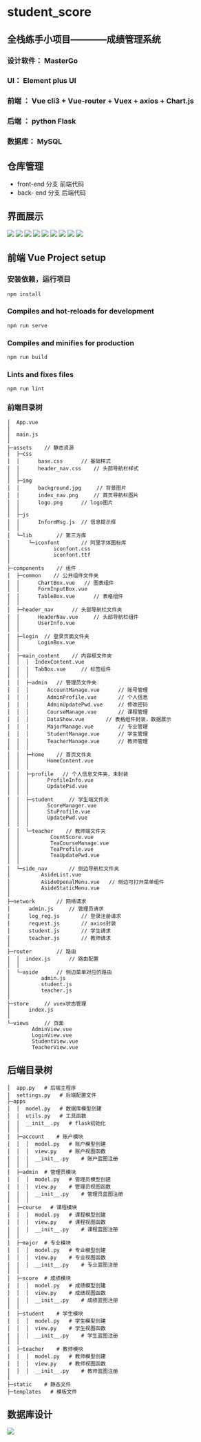 # student_score

## 全栈练手小项目————成绩管理系统
### 设计软件： MasterGo
### UI： Element plus UI
### 前端 ： Vue cli3 + Vue-router + Vuex + axios + Chart.js
### 后端 ： python Flask
### 数据库： MySQL

## 仓库管理
- front-end 分支 前端代码
- back- end 分支 后端代码

## 界面展示
![](web/public/界面/注册.png)
![](web/public/界面/登录.png)
![](web/public/界面/主页.png)
![](web/public/界面/学生_个人信息.png)
![](web/public/界面/学生_课程管理.png)
![](web/public/界面/教师_成绩管理.png)
![](web/public/界面/教师_成绩统计.png)
![](web/public/界面/教师信息管理.png)
![](web/public/界面/管理员.png)
## 前端 Vue Project setup
### 安装依赖，运行项目
```
npm install
```

### Compiles and hot-reloads for development
```
npm run serve
```

### Compiles and minifies for production
```
npm run build
```

### Lints and fixes files
```
npm run lint
```
### 前端目录树
```
│  App.vue
|
│  main.js
│
├─assets    // 静态资源
│  ├─css
│  │      base.css      // 基础样式
│  │      header_nav.css    // 头部导航栏样式
│  │
│  ├─img
│  │      background.jpg     // 背景图片
│  │      index_nav.png     // 首页导航栏图片
│  │      logo.png      // logo图片
│  │
│  ├─js
│  │      InformMsg.js  // 信息提示框
│  │
│  └─lib        // 第三方库
│      └─iconfont       // 阿里字体图标库
│              iconfont.css
│              iconfont.ttf
│
├─components    // 组件
│  ├─common    // 公共组件文件夹
│  │      ChartBox.vue   // 图表组件
│  │      FormInputBox.vue  
│  │      TableBox.vue      // 表格组件
│  │
│  ├─header_nav      // 头部导航栏文件夹
│  │      HeaderNav.vue     // 头部导航栏组件
│  │      UserInfo.vue  
│  │
│  ├─login  // 登录页面文件夹
│  │      LoginBox.vue
│  │
│  ├─main_content    // 内容框文件夹
│  │  │  IndexContent.vue
│  │  │  TabBox.vue     // 标签组件
│  │  │
│  │  ├─admin   // 管理员文件夹
│  │  │      AccountManage.vue      // 账号管理
│  │  │      AdminProfile.vue       // 个人信息
│  │  │      AdminUpdatePwd.vue     // 修改密码
│  │  │      CourseManage.vue       // 课程管理
│  │  │      DataShow.vue       // 表格组件封装，数据展示
│  │  │      MajorManage.vue        // 专业管理
│  │  │      StudentManage.vue      // 学生管理
│  │  │      TeacherManage.vue      // 教师管理
│  │  │
│  │  ├─home    // 首页文件夹
│  │  │      HomeContent.vue
│  │  │
│  │  ├─profile   // 个人信息文件夹，未封装
│  │  │      ProfileInfo.vue
│  │  │      UpdatePsd.vue
│  │  │
│  │  ├─student     // 学生端文件夹
│  │  │      ScoreManager.vue
│  │  │      StuProfile.vue
│  │  │      UpdatePwd.vue
│  │  │
│  │  └─teacher    // 教师端文件夹
│  │          CountScore.vue
│  │          TeaCourseManage.vue
│  │          TeaProfile.vue
│  │          TeaUpdatePwd.vue
│  │
│  └─side_nav       // 侧边导航栏文件夹
│          AsideList.vue
│          AsideOpenalMenu.vue   // 侧边可打开菜单组件
│          AsideStaticMenu.vue
│
├─network       // 网络请求
│      admin.js     // 管理员请求    
│      log_reg.js       // 登录注册请求
│      request.js       // axios封装
│      student.js       // 学生请求
│      teacher.js       // 教师请求
│
├─router        // 路由
│  │  index.js      // 路由配置
│  │
│  └─aside      // 侧边菜单对应的路由
│          admin.js
│          student.js
│          teacher.js
│
├─store     // vuex状态管理
│      index.js
│   
└─views     // 页面
        AdminView.vue
        LoginView.vue
        StudentView.vue
        TeacherView.vue

```
## 后端目录树
```
│  app.py   # 后端主程序
│  settings.py   # 后端配置文件
├─apps  
│  │  model.py   # 数据库模型创建
│  │  utils.py   # 工具函数
│  │  __init__.py   # flask初始化
│  │
│  ├─account    # 账户模块
│  │  │  model.py   # 账户模型创建
│  │  │  view.py    # 账户视图函数
│  │  │  __init__.py    # 账户蓝图注册
│  │  │
│  ├─admin  # 管理员模块
│  │  │  model.py   # 管理员模型创建
│  │  │  view.py    # 管理员视图函数
│  │  │  __init__.py    # 管理员蓝图注册
│  │  │
│  ├─course   # 课程模块
│  │  │  model.py   # 课程模型创建
│  │  │  view.py    # 课程视图函数
│  │  │  __init__.py    # 课程蓝图注册
│  │
│  ├─major  # 专业模块
│  │  │  model.py   # 专业模型创建
│  │  │  view.py    # 专业视图函数
│  │  │  __init__.py    # 专业蓝图注册
│  │
│  ├─score  # 成绩模块
│  │  │  model.py   # 成绩模型创建
│  │  │  view.py    # 成绩视图函数
│  │  │  __init__.py    # 成绩蓝图注册
│  │
│  ├─student    # 学生模块
│  │  │  model.py   # 学生模型创建
│  │  │  view.py    # 学生视图函数
│  │  │  __init__.py    # 学生蓝图注册
│  │
│  ├─teacher    # 教师模块
│  │  │  model.py   # 教师模型创建
│  │  │  view.py    # 教师视图函数
│  │  │  __init__.py    # 教师蓝图注册
│
├─static    # 静态文件
├─templates   # 模板文件

```
## 数据库设计
![](public/数据库设计/MySQL.png)
